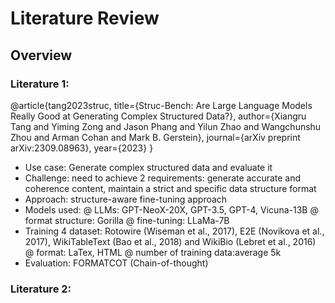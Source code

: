 # Literature Review
## Overview
### Literature 1: 
@article{tang2023struc,
  title={Struc-Bench: Are Large Language Models Really Good at Generating Complex Structured Data?},
  author={Xiangru Tang and Yiming Zong and Jason Phang and Yilun Zhao and Wangchunshu Zhou and Arman Cohan and Mark B. Gerstein},
  journal={arXiv preprint arXiv:2309.08963},
  year={2023}
}

- Use case: Generate complex structured data and evaluate it
- Challenge: need to achieve 2 requirements: generate accurate and coherence content, maintain a strict and specific data structure format
- Approach: structure-aware fine-tuning approach
- Models used: 
@ LLMs: GPT-NeoX-20X, GPT-3.5, GPT-4, Vicuna-13B
@ format structure: Gorilla 
@ fine-tuning: LLaMa-7B
- Training 4 dataset: Rotowire (Wiseman et al., 2017), E2E (Novikova et al., 2017), WikiTableText (Bao et al., 2018) and WikiBio (Lebret et al., 2016)
@ format: LaTex, HTML
@ number of training data:average 5k
- Evaluation: FORMATCOT (Chain-of-thought)

### Literature 2: